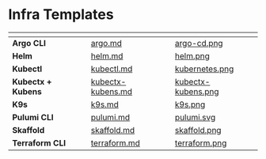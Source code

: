 # Infra Templates

<table data-card-size="large" data-view="cards"><thead><tr><th></th><th data-hidden data-card-target data-type="content-ref"></th><th data-hidden data-card-cover data-type="files"></th></tr></thead><tbody><tr><td><strong>Argo CLI</strong></td><td><a href="../ci-cd/argo.md">argo.md</a></td><td><a href="../../../.gitbook/assets/argo-cd.png">argo-cd.png</a></td></tr><tr><td><strong>Helm</strong></td><td><a href="helm.md">helm.md</a></td><td><a href="../../../.gitbook/assets/helm.png">helm.png</a></td></tr><tr><td><strong>Kubectl</strong></td><td><a href="kubectl.md">kubectl.md</a></td><td><a href="../../../.gitbook/assets/kubernetes.png">kubernetes.png</a></td></tr><tr><td><strong>Kubectx + Kubens</strong></td><td><a href="kubectx-kubens.md">kubectx-kubens.md</a></td><td><a href="../../../.gitbook/assets/kubectx-kubens.png">kubectx-kubens.png</a></td></tr><tr><td><strong>K9s</strong></td><td><a href="k9s.md">k9s.md</a></td><td><a href="../../../.gitbook/assets/k9s.png">k9s.png</a></td></tr><tr><td><strong>Pulumi CLI</strong></td><td><a href="pulumi.md">pulumi.md</a></td><td><a href="../../../.gitbook/assets/pulumi.svg">pulumi.svg</a></td></tr><tr><td><strong>Skaffold</strong></td><td><a href="../../common-tools/infra/skaffold.md">skaffold.md</a></td><td><a href="../../../.gitbook/assets/skaffold.png">skaffold.png</a></td></tr><tr><td><strong>Terraform CLI</strong></td><td><a href="terraform.md">terraform.md</a></td><td><a href="../../../.gitbook/assets/terraform.png">terraform.png</a></td></tr></tbody></table>
